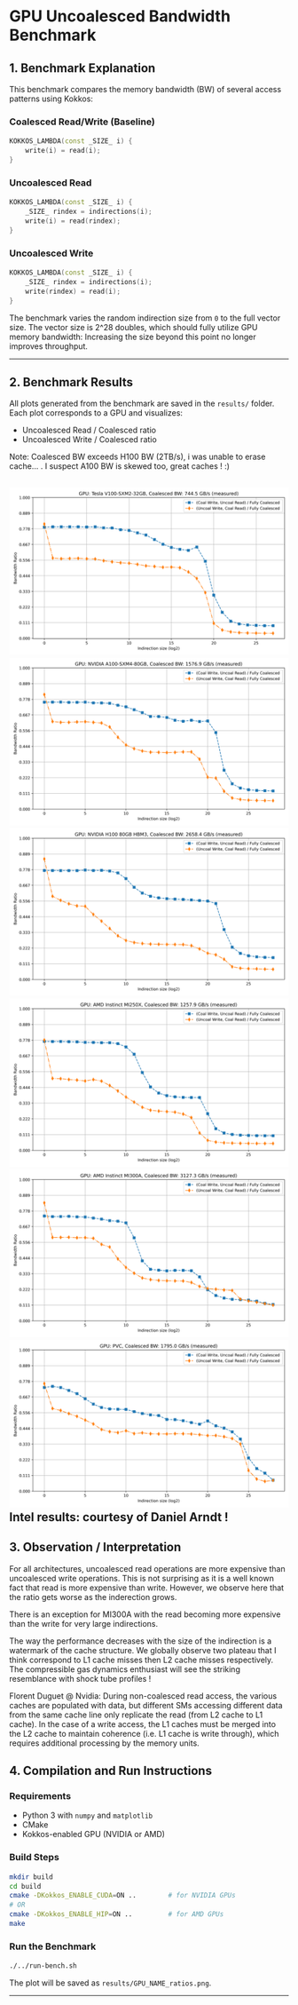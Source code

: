 # GPU Uncoalesced Bandwidth Benchmark

## 1. Benchmark Explanation

This benchmark compares the memory bandwidth (BW) of several access patterns using Kokkos:

### Coalesced Read/Write (Baseline)
```cpp
KOKKOS_LAMBDA(const _SIZE_ i) {
    write(i) = read(i);
}
```

### Uncoalesced Read
```cpp
KOKKOS_LAMBDA(const _SIZE_ i) {
    _SIZE_ rindex = indirections(i);
    write(i) = read(rindex);
}
```

### Uncoalesced Write
```cpp
KOKKOS_LAMBDA(const _SIZE_ i) {
    _SIZE_ rindex = indirections(i);
    write(rindex) = read(i);
}
```

The benchmark varies the random indirection size from `0` to the full vector size. The vector size is 2^28 doubles, which should fully utilize GPU memory bandwidth: Increasing the size beyond this point no longer improves throughput. 

---

## 2. Benchmark Results

All plots generated from the benchmark are saved in the `results/` folder. Each plot corresponds to a GPU and visualizes:

- Uncoalesced Read / Coalesced ratio
- Uncoalesced Write / Coalesced ratio  

Note: Coalesced BW exceeds H100 BW (2TB/s), i was unable to erase cache... . I suspect A100 BW is skewed too, great caches ! :)

![Nvidia V100](results/Tesla_V100-SXM2-32GB_ratios.png)
![Nvidia A100](results/NVIDIA_A100-SXM4-80GB_ratios.png)
![Nvidia H100](results/NVIDIA_H100_80GB_HBM3_ratios.png)
![AMD MI250X](results/AMD_Instinct_MI250X_ratios.png)
![AMD MI300A](results/AMD_Instinct_MI300A_ratios.png)
![Intel PVC MAX 1550](results/PVC_ratios.png)
Intel results: courtesy of Daniel Arndt !
---

## 3. Observation / Interpretation
For all architectures, uncoalesced read operations are more expensive than uncoalesced write operations. This is not surprising as it is a well known fact that read is more expensive than write. However, we observe here that the ratio gets worse as the inderection grows.

There is an exception for MI300A with the read becoming more expensive than the write for very large indirections.

The way the performance decreases with the size of the indirection is a watermark of the cache structure. We globally observe two plateau that I think correspond to L1 cache misses then L2 cache misses respectively. The compressible gas dynamics enthusiast will see the striking resemblance with shock tube profiles !

Florent Duguet @ Nvidia:
During non-coalesced read access, the various caches are populated with data, but different SMs accessing different data from the same cache line only replicate the read (from L2 cache to L1 cache). In the case of a write access, the L1 caches must be merged into the L2 cache to maintain coherence (i.e. L1 cache is write through), which requires additional processing by the memory units.

## 4. Compilation and Run Instructions

### Requirements
- Python 3 with `numpy` and `matplotlib`
- CMake
- Kokkos-enabled GPU (NVIDIA or AMD)

### Build Steps
```bash
mkdir build
cd build
cmake -DKokkos_ENABLE_CUDA=ON ..        # for NVIDIA GPUs
# OR
cmake -DKokkos_ENABLE_HIP=ON ..         # for AMD GPUs
make
```

### Run the Benchmark
```bash
./../run-bench.sh
```

The plot will be saved as `results/GPU_NAME_ratios.png`.

---

